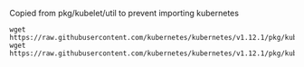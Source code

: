 Copied from pkg/kubelet/util to prevent importing kubernetes

```
wget https://raw.githubusercontent.com/kubernetes/kubernetes/v1.12.1/pkg/kubelet/util/util_unix.go
wget https://raw.githubusercontent.com/kubernetes/kubernetes/v1.12.1/pkg/kubelet/util/util.go
```
